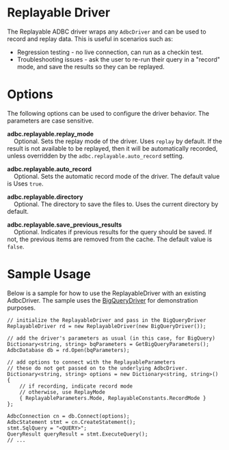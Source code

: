 <!--

 Licensed to the Apache Software Foundation (ASF) under one or more
 contributor license agreements.  See the NOTICE file distributed with
 this work for additional information regarding copyright ownership.
 The ASF licenses this file to You under the Apache License, Version 2.0
 (the "License"); you may not use this file except in compliance with
 the License.  You may obtain a copy of the License at

    http://www.apache.org/licenses/LICENSE-2.0

 Unless required by applicable law or agreed to in writing, software
 distributed under the License is distributed on an "AS IS" BASIS,
 WITHOUT WARRANTIES OR CONDITIONS OF ANY KIND, either express or implied.
 See the License for the specific language governing permissions and
 limitations under the License.

-->

# Replayable Driver
The Replayable ADBC driver wraps any `AdbcDriver` and can be used to record and replay data. This is useful in scenarios such as:

- Regression testing - no live connection, can run as a checkin test.
- Troubleshooting issues - ask the user to re-run their query in a "record" mode, and save the results so they can be replayed.

# Options

The following options can be used to configure the driver behavior. The parameters are case sensitive.

**adbc.replayable.replay_mode**<br>
&nbsp;&nbsp;&nbsp;&nbsp;Optional. Sets the replay mode of the driver. Uses `replay` by default. If the result is not available to be replayed, then it will be automatically recorded, unless overridden by the `adbc.replayable.auto_record` setting.

**adbc.replayable.auto_record**<br>
&nbsp;&nbsp;&nbsp;&nbsp;Optional. Sets the automatic record mode of the driver. The default value is Uses `true`.

**adbc.replayable.directory**<br>
&nbsp;&nbsp;&nbsp;&nbsp;Optional. The directory to save the files to. Uses the current directory by default.

**adbc.replayable.save_previous_results**<br>
&nbsp;&nbsp;&nbsp;&nbsp;Optional. Indicates if previous results for the query should be saved. If not, the previous items are removed from the cache. The default value is `false`.

# Sample Usage
Below is a sample for how to use the ReplayableDriver with an existing AdbcDriver. The sample uses the [BigQueryDriver](https://github.com/apache/arrow-adbc/tree/main/csharp/src/Drivers/BigQuery) for demonstration purposes.
```
// initialize the ReplayableDriver and pass in the BigQueryDriver
ReplayableDriver rd = new ReplayableDriver(new BigQueryDriver());

// add the driver's parameters as usual (in this case, for BigQuery)
Dictionary<string, string> bqParameters = GetBigQueryParameters();
AdbcDatabase db = rd.Open(bqParameters);

// add options to connect with the ReplayableParameters
// these do not get passed on to the underlying AdbcDriver.
Dictionary<string, string> options = new Dictionary<string, string>()
{
    // if recording, indicate record mode
    // otherwise, use ReplayMode
    { ReplayableParameters.Mode, ReplayableConstants.RecordMode }
};

AdbcConnection cn = db.Connect(options);
AdbcStatement stmt = cn.CreateStatement();
stmt.SqlQuery = "<QUERY>";
QueryResult queryResult = stmt.ExecuteQuery();
// ...

```
